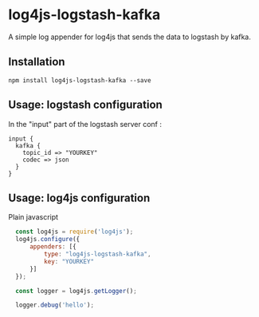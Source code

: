 # log4js-logstash-kafka
A simple log appender for log4js that sends the data to logstash by kafka.

Installation
------------
```
npm install log4js-logstash-kafka --save
```

Usage: logstash configuration
-----------------------------
In the "input" part of the logstash server conf :
```
input {
  kafka {
    topic_id => "YOURKEY"
  	codec => json
  }
}
```

Usage: log4js configuration
---------------------------
Plain javascript
```javascript
  const log4js = require('log4js');
  log4js.configure({
      appenders: [{
          type: "log4js-logstash-kafka",
          key: "YOURKEY"
      }]
  });

  const logger = log4js.getLogger();

  logger.debug('hello');
```

